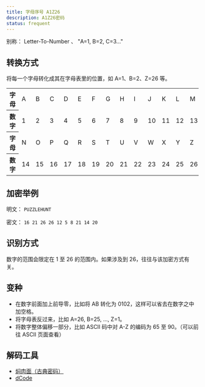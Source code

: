 ```yaml
---
title: 字母序号 A1Z26
description: A1Z26密码
status: frequent
---
```


别称： Letter-To-Number 、 "A=1, B=2, C=3..."

## 转换方式

将每一个字母转化成其在字母表里的位置，如 A=1、B=2、Z=26 等。

<table>
    <tr class="table-horizontal">
        <th>字母</th>
        <td>A</td>
        <td>B</td>
        <td>C</td>
        <td>D</td>
        <td>E</td>
        <td>F</td>
        <td>G</td>
        <td>H</td>
        <td>I</td>
        <td>J</td>
        <td>K</td>
        <td>L</td>
        <td>M</td>
    </tr>
    <tr class="table-horizontal">
        <th>数字</th>
        <td>1</td>
        <td>2</td>
        <td>3</td>
        <td>4</td>
        <td>5</td>
        <td>6</td>
        <td>7</td>
        <td>8</td>
        <td>9</td>
        <td>10</td>
        <td>11</td>
        <td>12</td>
        <td>13</td>
    </tr>
    <tr class="table-horizontal">
        <th>字母</th>
        <td>N</td>
        <td>O</td>
        <td>P</td>
        <td>Q</td>
        <td>R</td>
        <td>S</td>
        <td>T</td>
        <td>U</td>
        <td>V</td>
        <td>W</td>
        <td>X</td>
        <td>Y</td>
        <td>Z</td>
    </tr>
    <tr class="table-horizontal">
        <th>数字</th>
        <td>14</td>
        <td>15</td>
        <td>16</td>
        <td>17</td>
        <td>18</td>
        <td>19</td>
        <td>20</td>
        <td>21</td>
        <td>22</td>
        <td>23</td>
        <td>24</td>
        <td>25</td>
        <td>26</td>
    </tr>
</table>

## 加密举例

明文： `PUZZLEHUNT`

密文： `16 21 26 26 12 5 8 21 14 20`

## 识别方式

数字的范围会限定在 1 至 26 的范围内。如果涉及到 26，往往与该加密方式有关。

## 变种

- 在数字前面加上前导零，比如将 AB 转化为 0102，这样可以省去在数字之中加空格。
- 将字母表反过来，比如 A=26, B=25, ..., Z=1。
- 将数字整体偏移一部分，比如 ASCII 码中对 A-Z 的编码为 65 至 90。（可以前往 ASCII 页面查看）

## 解码工具

- [焖肉面（古典密码）](https://philippica.github.io/cipher_machine/)
- [dCode](https://www.dcode.fr/letter-number-cipher)
